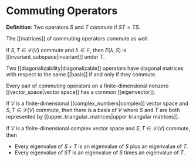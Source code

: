# Commuting Operators
**Definition**: Two operators $S$ and $T$ *commute* if $ST = TS$.

The [[matrices]] of commuting operators commute as well.

If $S, T \in \mathcal{L}(V)$ commute and $\lambda \in \mathbb{F}$, then $E(\lambda, S)$ is [[invariant_subspace|invariant]] under $T$.

Two [[diagonalizability|diagonalizable]] operators have diagonal matrices with respect to the same [[basis]] if and only if they commute.

Every pair of commuting operators on a finite-dimensional nonzero [[vector_space|vector space]] has a common [[eigenvector]].

If $V$ is a finite-dimensional [[complex_numbers|complex]] vector space and $S, T \in \mathcal{L}(V)$ commute, then there is a basis of $V$ where $S$ and $T$ are both represented by [[upper_triangular_matrices|upper triangular matrices]].

If $V$ is a finite-dimensional complex vector space and $S, T \in \mathcal{L}(V)$ commute, then
- Every eigenvalue of $S + T$ is an eigenvalue of $S$ plus an eigenvalue of $T$.
- Every eigenvalue of $ST$ is an eigenvalue of $S$ times an eigenvalue of $T$.